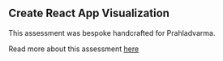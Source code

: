 ## Create React App Visualization

This assessment was bespoke handcrafted for Prahladvarma.

Read more about this assessment [here](https://react.eogresources.com)
